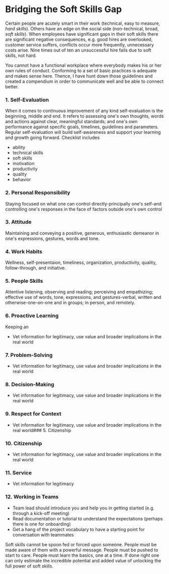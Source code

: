 # Bridging the Soft Skills Gap

Certain people are acutely smart in their work (technical, easy to measure, *hard skills*). Others have an edge on the social side (non-technical, broad, *soft skills*). When employees have significant gaps in their soft skills there are significant negative consequences, e.g. good hires are overlooked, customer service suffers, conflicts occur more frequently, unnecessary costs arise. Nine times out of ten an unsuccessful hire fails due to soft skills, not hard.

You cannot have a functional workplace where everybody makes his or her own rules of conduct. Conforming to a set of basic practices is adequate and makes sense here. Thence, I have hunt down those guidelines and created a compendium in order to communicate well and be able to connect better.

### 1. Self-Evaluation
When it comes to continuous improvement of any kind self-evaluation is the beginning, middle and end. It refers to assessing one's own thoughts, words and actions against clear, meaningful standards; and one's own performance against specific goals, timelines, guidelines and parameters. Regular self-evaluation will build self-awareness and support your learning and growth going forward. Checklist includes 
* ability
* technical skills
* soft skills
* motivation
* productivity
* quality
* behavior
### 2. Personal Responsibility
Staying focused on what one can control directly-principally one's self-and controlling one's responses in the face of factors outside one's own control
### 3. Attitude
Maintaining and conveying a positive, generous, enthusiastic demeanor in one's expressions, gestures, words and tone.
### 4. Work Habits
Wellness, self-presentaion, timeliness, organization, productivity, quality, follow-through, and initiative.
### 5. People Skills
Attentive listening, observing and reading; perceiving and empathizing; effective use of words, tone, expressions, and gestures-verbal, written and otherwise-one-on-one and in groups; in person, and remotely.
### 6. Proactive Learning
Keeping an 
* Vet information for legitimacy, use value and broader implications in the real world
### 7. Problem-Solving
* Vet information for legitimacy, use value and broader implications in the real world
### 8. Decision-Making
* Vet information for legitimacy, use value and broader implications in the real world
### 9. Respect for Context
* Vet information for legitimacy, use value and broader implications in the real world### 5. Citizenship
### 10. Citizenship
* Vet information for legitimacy, use value and broader implications in the real world
### 11. Service
* Vet information for legitimacy
### 12. Working in Teams
* Team lead should introduce you and help you in getting started (e.g. through a kick-off meeting)
* Read documentation or tutorial to understand the expectations (perhaps there is one for onboarding)
* Get a hang of the project vocabulary to have a starting point for conversation with teammates


Soft skills cannot be spoon fed or forced upon someone. People must be made aware of them with a powerful message. People must be pushed to start to care. People must learn the basics, one at a time. If done right one can only estimate the incredible potential and added value of unlocking the full power of soft skills.
